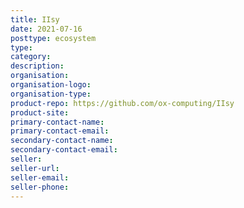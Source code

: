 ```yaml
---
title: IIsy
date: 2021-07-16
posttype: ecosystem
type:
category:
description:
organisation:
organisation-logo:
organisation-type:
product-repo: https://github.com/ox-computing/IIsy
product-site:
primary-contact-name:
primary-contact-email:
secondary-contact-name:
secondary-contact-email:
seller:
seller-url:
seller-email:
seller-phone:
---
```

